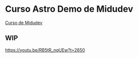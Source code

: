 # Curso Astro Demo de Midudev

[Curso de Midudev](https://youtu.be/RB5tR_nqUEw)

## WIP
https://youtu.be/RB5tR_nqUEw?t=2650

